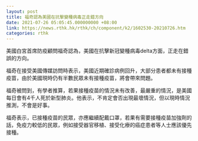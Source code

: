 ```yaml
---
layout: post
title: 福奇認為美國在抗擊變種病毒正走錯方向
date: 2021-07-26 05:05:45.000000000 +08:00
link: https://news.rthk.hk/rthk/ch/component/k2/1602530-20210726.htm
categories: rthk
---
```


美國白宮首席防疫顧問福奇認為，美國在抗擊新冠變種病毒delta方面，正走在錯誤的方向。

福奇在接受美國傳媒訪問時表示，美國近期確診病例回升，大部分患者都未有接種疫苗，由於美國現時仍有半數民眾未有接種疫苗，將會帶來問題。

福奇被問到，有學者推算，若果接種疫苗的情況未有改善，最嚴重的情況，是美國每日會有4千人死於新型肺炎。他表示，不肯定會否出現最壞情況，但以現時情況推測，不會是好事。

福奇表示，已接種疫苗的民眾，亦應繼續配戴口罩，若果有需要接種疫苗加強劑的話，免疫力較低的民眾，例如接受器官移植、接受化療的癌症患者等人士應該優先接種。
 
